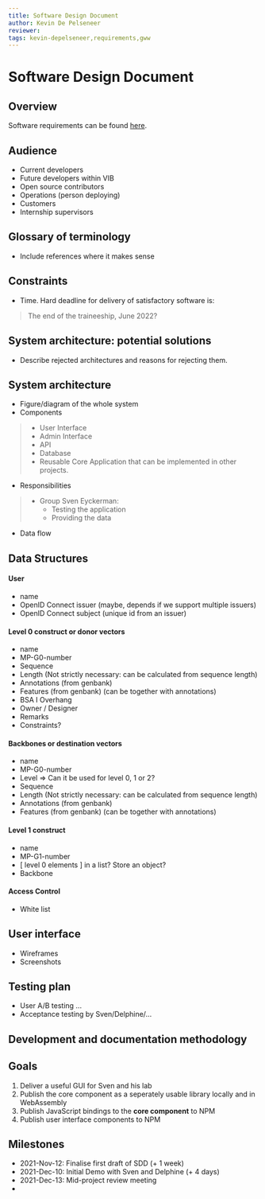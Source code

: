 ```yaml
---
title: Software Design Document
author: Kevin De Pelseneer
reviewer:
tags: kevin-depelseneer,requirements,gww
---
```


# Software Design Document

## Overview

Software requirements can be found [here](docs/requirements.md).

## Audience

- Current developers
- Future developers within VIB
- Open source contributors
- Operations (person deploying)
- Customers
- Internship supervisors

## Glossary of terminology
- Include references where it makes sense

## Constraints

- Time. Hard deadline for delivery of satisfactory software is:
> The end of the traineeship, June 2022?

## System architecture: potential solutions

- Describe rejected architectures and reasons for rejecting them.
> 

## System architecture

- Figure/diagram of the whole system
- Components
> - User Interface
> - Admin Interface
> - API
> - Database
> - Reusable Core Application that can be implemented in other projects.
- Responsibilities
> - Group Sven Eyckerman:
>    - Testing the application
>    - Providing the data
- Data flow

## Data Structures

#### User
- name
- OpenID Connect issuer (maybe, depends if we support multiple issuers)
- OpenID Connect subject (unique id from an issuer)

#### Level 0 construct or donor vectors
- name
- MP-G0-number
- Sequence
- Length (Not strictly necessary: can be calculated from sequence length)
- Annotations (from genbank)
- Features (from genbank) (can be together with annotations)
- BSA I Overhang
- Owner / Designer
- Remarks
- Constraints?

#### Backbones or destination vectors
- name
- MP-G0-number
- Level => Can it be used for level 0, 1 or 2?
- Sequence
- Length (Not strictly necessary: can be calculated from sequence length)
- Annotations (from genbank)
- Features (from genbank) (can be together with annotations)

#### Level 1 construct
- name
- MP-G1-number
- [ level 0 elements ] in a list? Store an object?
- Backbone

#### Access Control
- White list

## User interface

- Wireframes
- Screenshots

## Testing plan

- User A/B testing ...
- Acceptance testing by Sven/Delphine/...

## Development and documentation methodology

## Goals

1. Deliver a useful GUI for Sven and his lab
2. Publish the core component as a seperately usable library locally and in WebAssembly
3. Publish JavaScript bindings to the **core component** to NPM
4. Publish user interface components to NPM

## Milestones

* 2021-Nov-12: Finalise first draft of SDD (+ 1 week)
* 2021-Dec-10: Initial Demo with Sven and Delphine (+ 4 days)
* 2021-Dec-13: Mid-project review meeting
* 